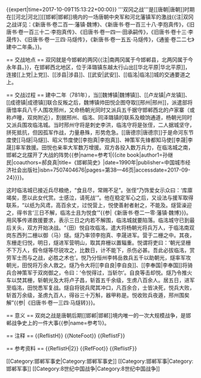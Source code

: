 {{expert|time=2017-10-09T15:13:22+00:00}}
'''双冈之战'''是[[唐朝|唐朝]]时期在[[河北|河北]][[邯郸|邯郸]]境内的一场唐朝中央军和河北藩镇军的激战{{注|双冈之战详见：《新唐书·卷二百一·藩镇·魏博》、《新唐书·卷一百三十八·李抱真传》，《旧唐书·卷一百三十二·李抱真传》、《旧唐书·卷一四一·田承嗣传》，《旧唐书·卷十三·李晟传》、《旧唐书·卷一三四·马燧传》，《新唐书·卷一五五·马燧传》，《通鉴·卷二二七》建中二年条。}}。

== 交战地点 ==
双冈就是今邯郸的两冈{{注|南两冈属于今邯郸县，北两冈属于今永年县。}}，在邯郸西北地区，位于泽璐镇东越太行山出[[华北平原|华北平原]]，连接[[上党|上党]]、[[涉县|涉县]]、[[武安|武安]]、[[临洺|临洺]]城的交通要道之上。

== 交战过程 ==
建中二年（781年），当[[魏博镇|魏博镇]]、[[卢龙镇|卢龙镇]]、[[成德镇|成德镇]]联合反叛之后，魏博镇帅田悦企图夺取[[邢州|邢州]]，派遣部将唐愔率兵八千人围攻邢州，又命杨朝光同时又派兵五千据守邯郸西北的卢家寨（或称卢曈，双岗附近），割据邢州、临洺、同泽璐镇的联系及粮饷通道，杨朝光同时又派兵围攻临洺城。当时邢州守将是刺史李洪，临洺守将是张侄，二人据城坚守，拼死抵抗，但因孤军作战，力量悬殊，形势危急。[[唐德宗|唐德宗]]于是命河东节度使[[马燧|马燧]]、昭义节度使[[李抱真|李抱真]]、神策军先锋都知马使[[李晟|李晟]]率军救援。田悦也亲率大军数万增援。双方各投入数万兵力，在临洺城之南，邯郸之北摆开了大战的阵势{{参|name=参考1|{{cite book|author1=孙继民|coauthors=郝良真|title=《邯郸简史》|date=1990年|publisher=中国城市经济社会出版社|isbn=7507404676|pages=第38—46页|accessdate=2017-09-24}}}}。

这时临洺城已接近兵尽粮绝，“食且尽，常赐不足”。张侄“乃饰爱女示众曰：‘库廪竭矣，愿以此女代赏。士感泣，请死战'”。他在稳定军心之后，又设法与援军取得联系，“以纸为风鸢，高百余丈，过悦营上，悦使善射者射之，不能及。燧营澡迎之，得书言‘三日不解，临洺士且为悦食’”{{参|《新唐书·卷二一零·藩镇·魏博》}}。用风筝传递救援要求，表示三日之内若不解围，临洺城就要陷落。临洺城守已到最后关头，双方开始决战。“（田）悦自攻临洺，遣大将杨朝光将兵万人，于临洺南双岗东西列二栅以御（马）燧。燧乃率领李抱真、李晟进军。营于二栅之中。其夜，东栅走归悦，明日，燧进军营明山，取其弃栅以置辎重。悦谓将吏曰：‘朝光坚栅不下万人，假令燧等尽锐攻之，比数日，计不能下，杀伤必甚。吾此必拔临洺，赏劳军士而与之战，必胜之术也’。悦乃分恒州李帏岳救兵五千以助朝光，燧率军攻朝光，田悦将万余人救之。燧乃令大将[[李自良|李自良]]、[[李奉国|李奉国]]将骑兵合神策军于双岗御之，令曰：‘令悦得过，当斩尔’。自良等击却悦。燧乃令推火车以焚其栅，斩朝光及大将卢子昌，斩首五千余级，生虏八百余人。居五日，进军至临洺，田悦悉军复战。燧自将锐兵爬其冲口，凡百余合，士皆决死，悦兵大败，斩首万余级，圣虏九百人，得谷三十万斛，器甲称是。悦收败兵夜遁，邢州围矣解”{{参|《旧唐书·卷一三四·马燧转》}}。

== 意义 ==
双岗之战是唐朝后期[[邯郸|邯郸]]境内唯一的一次大规模战争，是邯郸战争史上的一件大事{{参|name=参考1}}。

== 注释 ==
{{ReflistH}}
{{NoteFoot}}
{{ReflistF}}

== 参考资料 ==
{{ReflistH|2}}
{{RefFoot}}
{{ReflistF}}

[[Category:邯郸军事史|Category:邯郸军事史]]
[[Category:邯郸军事|Category:邯郸军事]]
[[Category:8世纪中国战争|Category:8世纪中国战争]]